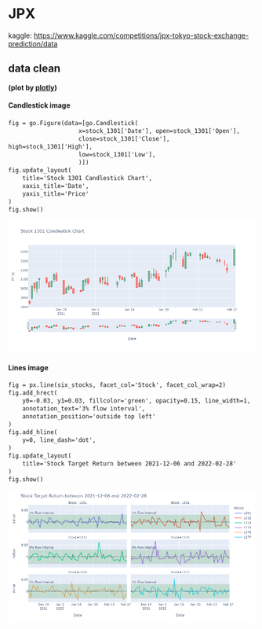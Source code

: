 # JPX
kaggle: https://www.kaggle.com/competitions/jpx-tokyo-stock-exchange-prediction/data
## data clean 
**(plot by [plotly]([[url](https://plotly.com/python/)]))**
#### Candlestick image
```
fig = go.Figure(data=[go.Candlestick(
                    x=stock_1301['Date'], open=stock_1301['Open'],
                    close=stock_1301['Close'], high=stock_1301['High'],
                    low=stock_1301['Low'], 
                    )])
fig.update_layout(
    title='Stock 1301 Candlestick Chart',
    xaxis_title='Date',
    yaxis_title='Price'
)
fig.show()
```
![Candlestick img](asset/candle_1.png)
#### Lines image
```
fig = px.line(six_stocks, facet_col='Stock', facet_col_wrap=2)
fig.add_hrect(
    y0=-0.03, y1=0.03, fillcolor='green', opacity=0.15, line_width=1,
    annotation_text='3% flow interval',
    annotation_position='outside top left'
)
fig.add_hline(
    y=0, line_dash='dot',
)
fig.update_layout(
    title='Stock Target Return between 2021-12-06 and 2022-02-28'
)
fig.show()
```
![](asset/line_1.png)
